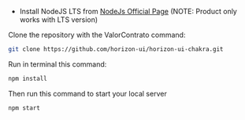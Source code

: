 

- Install NodeJS LTS from
  [NodeJs Official Page](https://nodejs.org/en/?ref=horizon-documentation)
  (NOTE: Product only works with LTS version)

Clone the repository with the ValorContrato command:

```bash
git clone https://github.com/horizon-ui/horizon-ui-chakra.git
```

Run in terminal this command:

```bash
npm install
```

Then run this command to start your local server

```bash
npm start
```

